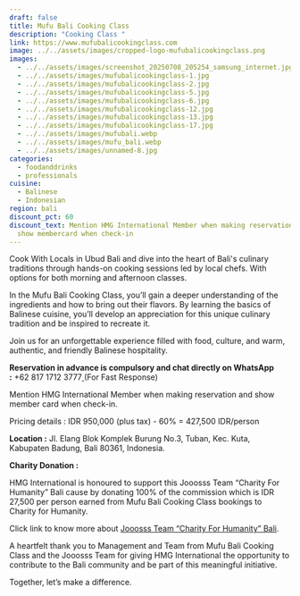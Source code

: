 ```yaml
---
draft: false
title: Mufu Bali Cooking Class
description: "Cooking Class "
link: https://www.mufubalicookingclass.com
image: ../../assets/images/cropped-logo-mufubalicookingclass.png
images:
  - ../../assets/images/screenshot_20250708_205254_samsung_internet.jpg
  - ../../assets/images/mufubalicookingclass-1.jpg
  - ../../assets/images/mufubalicookingclass-2.jpg
  - ../../assets/images/mufubalicookingclass-5.jpg
  - ../../assets/images/mufubalicookingclass-6.jpg
  - ../../assets/images/mufubalicookingclass-12.jpg
  - ../../assets/images/mufubalicookingclass-13.jpg
  - ../../assets/images/mufubalicookingclass-17.jpg
  - ../../assets/images/mufubali.webp
  - ../../assets/images/mufu_bali.webp
  - ../../assets/images/unnamed-8.jpg
categories:
  - foodanddrinks
  - professionals
cuisine:
  - Balinese
  - Indonesian
region: bali
discount_pct: 60
discount_text: Mention HMG International Member when making reservations and
  show membercard when check-in
---
```

Cook With Locals in Ubud Bali and dive into the heart of Bali's culinary traditions through hands-on cooking sessions led by local chefs. With options for both morning and afternoon classes.[](https://www.mufubalicookingclass.com/cooking-class-program/)

[](https://www.mufubalicookingclass.com/cooking-class-program/)In the Mufu Bali Cooking Class, you’ll gain a deeper understanding of the ingredients and how to bring out their flavors. By learning the basics of Balinese cuisine, you’ll develop an appreciation for this unique culinary tradition and be inspired to recreate it.

Join us for an unforgettable experience filled with food, culture, and warm, authentic, and friendly Balinese hospitality.

**Reservation in advance is compulsory and chat directly on WhatsApp :** +62 817 1712 3777[ ](https://wa.me/6287761556688)(For Fast Response)

Mention HMG International Member when making reservation and show member card when check-in.

Pricing details : IDR 950,000 (plus tax) - 60% = 427,500 IDR/person

**Location :** Jl. Elang Blok Komplek Burung No.3, Tuban, Kec. Kuta, Kabupaten Badung, Bali 80361, Indonesia.[](<>)

**Charity Donation :**

HMG International is honoured to support this Jooosss Team “Charity For Humanity” Bali cause by donating 100% of the commission which is IDR 27,500 per person earned from Mufu Bali Cooking Class bookings to Charity for Humanity.

Click link to know more about [Jooosss Team “Charity For Humanity” Bali](https://hmginternational.com/collaborations/jooosss_team_charity_for_humanity_bali/).[](https://hmginternational.com/collaborations/jooosss_team_charity_for_humanity_bali/)

[](https://hmginternational.com/collaborations/jooosss_team_charity_for_humanity_bali/)A heartfelt thank you to Management and Team from Mufu Bali Cooking Class and the Jooosss Team for giving HMG International the opportunity to contribute to the Bali community and be part of this meaningful initiative.

Together, let’s make a difference.
